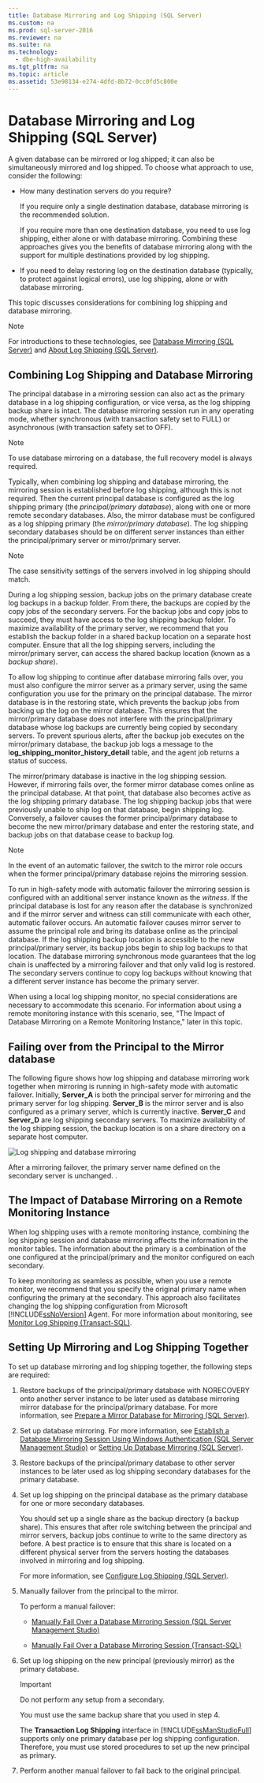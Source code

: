 ```yaml
---
title: Database Mirroring and Log Shipping (SQL Server)
ms.custom: na
ms.prod: sql-server-2016
ms.reviewer: na
ms.suite: na
ms.technology: 
  - dbe-high-availability
ms.tgt_pltfrm: na
ms.topic: article
ms.assetid: 53e98134-e274-4dfd-8b72-0cc0fd5c800e
---
```

# Database Mirroring and Log Shipping (SQL Server)
  A given database can be mirrored or log shipped; it can also be simultaneously mirrored and log shipped. To choose what approach to use, consider the following:  
  
-   How many destination servers do you require?  
  
     If you require only a single destination database, database mirroring is the recommended solution.  
  
     If you require more than one destination database, you need to use log shipping, either alone or with database mirroring. Combining these approaches gives you the benefits of database mirroring along with the support for multiple destinations provided by log shipping.  
  
-   If you need to delay restoring log on the destination database \(typically, to protect against logical errors\), use log shipping, alone or with database mirroring.  
  
 This topic discusses considerations for combining log shipping and database mirroring.  
  
> [!NOTE]  
>  For introductions to these technologies, see [Database Mirroring &#40;SQL Server&#41;](../Topic/Database%20Mirroring%20\(SQL%20Server\).md) and [About Log Shipping &#40;SQL Server&#41;](../Topic/About%20Log%20Shipping%20\(SQL%20Server\).md).  
  
## Combining Log Shipping and Database Mirroring  
 The principal database in a mirroring session can also act as the primary database in a log shipping configuration, or vice versa, as the log shipping backup share is intact. The database mirroring session run in any operating mode, whether synchronous \(with transaction safety set to FULL\) or asynchronous \(with transaction safety set to OFF\).  
  
> [!NOTE]  
>  To use database mirroring on a database, the full recovery model is always required.  
  
 Typically, when combining log shipping and database mirroring, the mirroring session is established before log shipping, although this is not required. Then the current principal database is configured as the log shipping primary \(the *principal\/primary database*\), along with one or more remote secondary databases. Also, the mirror database must be configured as a log shipping primary \(the *mirror\/primary database*\). The log shipping secondary databases should be on different server instances than either the principal\/primary server or mirror\/primary server.  
  
> [!NOTE]  
>  The case sensitivity settings of the servers involved in log shipping should match.  
  
 During a log shipping session, backup jobs on the primary database create log backups in a backup folder. From there, the backups are copied by the copy jobs of the secondary servers. For the backup jobs and copy jobs to succeed, they must have access to the log shipping backup folder. To maximize availability of the primary server, we recommend that you establish the backup folder in a shared backup location on a separate host computer. Ensure that all the log shipping servers, including the mirror\/primary server, can access the shared backup location \(known as a *backup share*\).  
  
 To allow log shipping to continue after database mirroring fails over, you must also configure the mirror server as a primary server, using the same configuration you use for the primary on the principal database. The mirror database is in the restoring state, which prevents the backup jobs from backing up the log on the mirror database. This ensures that the mirror\/primary database does not interfere with the principal\/primary database whose log backups are currently being copied by secondary servers. To prevent spurious alerts, after the backup job executes on the mirror\/primary database, the backup job logs a message to the l**og\_shipping\_monitor\_history\_detail** table, and the agent job returns a status of success.  
  
 The mirror\/primary database is inactive in the log shipping session. However, if mirroring fails over, the former mirror database comes online as the principal database. At that point, that database also becomes active as the log shipping primary database. The log shipping backup jobs that were previously unable to ship log on that database, begin shipping log. Conversely, a failover causes the former principal\/primary database to become the new mirror\/primary database and enter the restoring state, and backup jobs on that database cease to backup log.  
  
> [!NOTE]  
>  In the event of an automatic failover, the switch to the mirror role occurs when the former principal\/primary database rejoins the mirroring session.  
  
 To run in high\-safety mode with automatic failover the mirroring session is configured with an additional server instance known as the *witness*. If the principal database is lost for any reason after the database is synchronized and if the mirror server and witness can still communicate with each other, automatic failover occurs. An automatic failover causes mirror server to assume the principal role and bring its database online as the principal database. If the log shipping backup location is accessible to the new principal\/primary server, its backup jobs begin to ship log backups to that location. The database mirroring synchronous mode guarantees that the log chain is unaffected by a mirroring failover and that only valid log is restored. The secondary servers continue to copy log backups without knowing that a different server instance has become the primary server.  
  
 When using a local log shipping monitor, no special considerations are necessary to accommodate this scenario. For information about using a remote monitoring instance with this scenario, see, "The Impact of Database Mirroring on a Remote Monitoring Instance," later in this topic.  
  
## Failing over from the Principal to the Mirror database  
 The following figure shows how log shipping and database mirroring work together when mirroring is running in high\-safety mode with automatic failover. Initially, **Server\_A** is both the principal server for mirroring and the primary server for log shipping. **Server\_B** is the mirror server and is also configured as a primary server, which is currently inactive. **Server\_C** and **Server\_D** are log shipping secondary servers. To maximize availability of the log shipping session, the backup location is on a share directory on a separate host computer.  
  
 ![Log shipping and database mirroring](../../Images\Image\ImageNotContaina/LogShipping_and_DBM_Automatic_Failover.gif "LogShipping_and_DBM_Automatic_Failover")  
  
 After a mirroring failover, the primary server name defined on the secondary server is unchanged. .  
  
## The Impact of Database Mirroring on a Remote Monitoring Instance  
 When log shipping uses with a remote monitoring instance, combining the log shipping session and database mirroring affects the information in the monitor tables. The information about the primary is a combination of the one configured at the principal\/primary and the monitor configured on each secondary.  
  
 To keep monitoring as seamless as possible, when you use a remote monitor, we recommend that you specify the original primary name when configuring the primary at the secondary. This approach also facilitates changing the log shipping configuration from Microsoft [!INCLUDE[ssNoVersion](../../Token\Other/ssNoVersion_md.md)] Agent. For more information about monitoring, see [Monitor Log Shipping &#40;Transact-SQL&#41;](../Topic/Monitor%20Log%20Shipping%20\(Transact-SQL\).md).  
  
## Setting Up Mirroring and Log Shipping Together  
 To set up database mirroring and log shipping together, the following steps are required:  
  
1.  Restore backups of the principal\/primary database with NORECOVERY onto another server instance to be later used as database mirroring mirror database for the principal\/primary database. For more information, see [Prepare a Mirror Database for Mirroring &#40;SQL Server&#41;](../Topic/Prepare%20a%20Mirror%20Database%20for%20Mirroring%20\(SQL%20Server\).md).  
  
2.  Set up database mirroring. For more information, see [Establish a Database Mirroring Session Using Windows Authentication &#40;SQL Server Management Studio&#41;](../Topic/Establish%20a%20Database%20Mirroring%20Session%20Using%20Windows%20Authentication%20\(SQL%20Server%20Management%20Studio\).md) or [Setting Up Database Mirroring &#40;SQL Server&#41;](../Topic/Setting%20Up%20Database%20Mirroring%20\(SQL%20Server\).md).  
  
3.  Restore backups of the principal\/primary database to other server instances to be later used as log shipping secondary databases for the primary database.  
  
4.  Set up log shipping on the principal database as the primary database for one or more secondary databases.  
  
     You should set up a single share as the backup directory \(a backup share\). This ensures that after role switching between the principal and mirror servers, backup jobs continue to write to the same directory as before. A best practice is to ensure that this share is located on a different physical server from the servers hosting the databases involved in mirroring and log shipping.  
  
     For more information, see [Configure Log Shipping &#40;SQL Server&#41;](../Topic/Configure%20Log%20Shipping%20\(SQL%20Server\).md).  
  
5.  Manually failover from the principal to the mirror.  
  
     To perform a manual failover:  
  
    -   [Manually Fail Over a Database Mirroring Session &#40;SQL Server Management Studio&#41;](../Topic/Manually%20Fail%20Over%20a%20Database%20Mirroring%20Session%20\(SQL%20Server%20Management%20Studio\).md)  
  
    -   [Manually Fail Over a Database Mirroring Session &#40;Transact-SQL&#41;](../Topic/Manually%20Fail%20Over%20a%20Database%20Mirroring%20Session%20\(Transact-SQL\).md)  
  
6.  Set up log shipping on the new principal \(previously mirror\) as the primary database.  
  
    > [!IMPORTANT]  
    >  Do not perform any setup from a secondary.  
  
     You must use the same backup share that you used in step 4.  
  
     The **Transaction Log Shipping** interface in [!INCLUDE[ssManStudioFull](../../Token\Other/ssManStudioFull_md.md)] supports only one primary database per log shipping configuration. Therefore, you must use stored procedures to set up the new principal as primary.  
  
7.  Perform another manual failover to fail back to the original principal.  
  
  